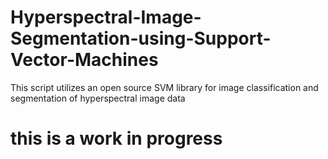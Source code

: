 # Hyperspectral-Image-Segmentation-using-Support-Vector-Machines
This script utilizes an open source SVM library for image classification and segmentation of hyperspectral image data

# this is a work in progress
